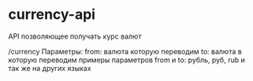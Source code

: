 # currency-api

API позволяющее получать курс валют

/currency
Параметры:
from: валюта которую переводим
to: валюта в которую переводим
примеры параметров from и to: рубль, руб, rub и так же на других языках
